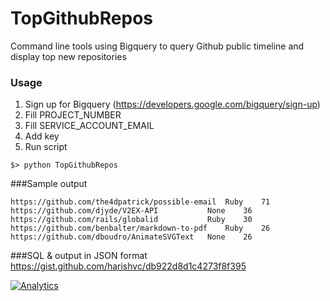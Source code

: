 TopGithubRepos
============

Command line tools using Bigquery to query Github public timeline and display top new repositories
  
### Usage 
1. Sign up for Bigquery (https://developers.google.com/bigquery/sign-up)
2. Fill PROJECT_NUMBER
3. Fill SERVICE_ACCOUNT_EMAIL
4. Add key
5. Run script
```
$> python TopGithubRepos
```


###Sample output
```
https://github.com/the4dpatrick/possible-email	Ruby	71
https://github.com/djyde/V2EX-API	        None	36
https://github.com/rails/globalid	        Ruby	30
https://github.com/benbalter/markdown-to-pdf	Ruby	26
https://github.com/dboudro/AnimateSVGText	None	26
```

###SQL & output in JSON format
https://gist.github.com/harishvc/db922d8d1c4273f8f395


[![Analytics](https://ga-beacon.appspot.com/UA-55381661-1/tools/bigquery-github/readme)](https://github.com/igrigorik/ga-beacon)
